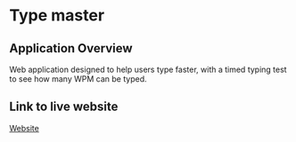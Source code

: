 # Type master

## Application Overview
<p>Web application designed to help users type faster, with a timed typing test to see how many WPM can be typed.</p>
  
## Link to live website

[Website](https://typemasterctw.netlify.app/)
